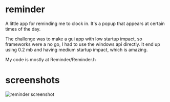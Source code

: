 # reminder
A little app for reminding me to clock in. It's a popup that appears at certain times of the day.

The challenge was to make a gui app with low startup impact,
so frameworks were a no go, I had to use the windows api directly.
It end up using 0.2 mb and having medium startup impact, which is amazing.

My code is mostly at Reminder/Reminder.h

# screenshots
![reminder screenshot](https://github.com/jakeactually/reminder/Captura.JPG "reminder screenshot")
